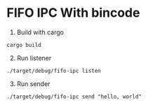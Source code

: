 FIFO IPC With bincode
===

1. Build with cargo
```
cargo build
```
2. Run listener
```
./target/debug/fifo-ipc listen
```
3. Run sender
```
./target/debug/fifo-ipc send "hello, world"
```

